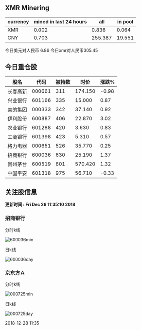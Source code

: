 ## XMR Minering

|currency|mined in last 24 hours|all|in pool|
|---|---|---|---|
|XMR|0.002|0.836|0.064|
|CNY|0.703|255.387|19.551|

今日美元对人民币 6.86	今日xmr对人民币305.45


## 今日重仓股 

|股名|代码|被持数|时价|涨跌%|
|---|---|---|---|---|
|长春高新|000661|311|174.150|-0.98|
|兴业银行|601166|335|15.000|0.87|
|美的集团|000333|342|37.140|0.92|
|伊利股份|600887|406|22.870|3.02|
|农业银行|601288|420|3.630|0.83|
|工商银行|601398|423|5.310|0.57|
|格力电器|000651|526|35.770|0.25|
|招商银行|600036|630|25.190|1.37|
|贵州茅台|600519|801|570.420|1.32|
|中国平安|601318|975|56.710|-0.33|

## 关注股信息
**更新时间 : Fri Dec 28 11:35:10 2018**
### 招商银行 
分时k线

![600036min](http://image.sinajs.cn/newchart/min/n/sh600036.gif)

日k线

![600036day](http://image.sinajs.cn/newchart/daily/n/sh600036.gif)

### 京东方Ａ 
分时k线

![000725min](http://image.sinajs.cn/newchart/min/n/sz000725.gif)

日k线

![000725day](http://image.sinajs.cn/newchart/daily/n/sz000725.gif)

2018-12-28 11:35